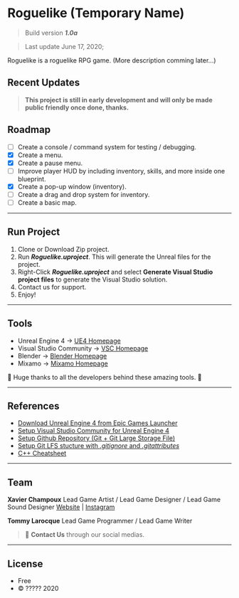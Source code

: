 # Roguelike (Temporary Name)

> Build version **_1.0a_**

> Last update June 17, 2020;

Roguelike is a roguelike RPG game. (More description comming later...)

## Recent Updates

>**This project is still in early development and will only be made public friendly once done, thanks.**

## Roadmap

- [ ] Create a console / command system for testing / debugging.
- [x] Create a menu.
- [x] Create a pause menu.
- [ ] Improve player HUD by including inventory, skills, and more inside one blueprint.
- [x] Create a pop-up window (inventory).
- [ ] Create a drag and drop system for inventory.
- [ ] Create a basic map.

---

## Run Project

1. Clone or Download Zip project.
2. Run **_Roguelike.uproject_**. This will generate the Unreal files for the project.
3. Right-Click **_Roguelike.uproject_** and select **Generate Visual Studio project files** to generate the Visual Studio solution.
4. Contact us for support.
5. Enjoy!

---

## Tools

- Unreal Engine 4 -> [UE4 Homepage](https://www.unrealengine.com/en-US/)
- Visual Studio Community -> [VSC Homepage](https://visualstudio.microsoft.com/fr/vs/)
- Blender -> [Blender Homepage](https://www.blender.org/)
- Mixamo -> [Mixamo Homepage](https://www.mixamo.com/)

:metal: Huge thanks to all the developers behind these amazing tools. :metal:

---

## References

- [Download Unreal Engine 4 from Epic Games Launcher](https://www.epicgames.com/store/en-US/download)
- [Setup Visual Studio Community for Unreal Engine 4](https://docs.unrealengine.com/en-US/Programming/Development/VisualStudioSetup/index.html)
- [Setup Github Repository (Git + Git Large Storage File)](https://odederell3d.blog/2020/04/22/unreal-engine-4-github-first-steps/)
- [Setup Git LFS stucture with _.gitignore_ and _.gitattributes_](https://odederell3d.blog/2020/04/22/unreal-engine-4-github-first-steps/)
- [C++ Cheatsheet](https://github.com/mortennobel/cpp-cheatsheet)

---

## Team

**Xavier Champoux**
Lead Game Artist / Lead Game Designer / Lead Game Sound Designer
[Website](https://levieuxsinge.github.io/portfolio/) | [Instagram](https://www.instagram.com/doldmk/?hl=fr-ca)

**Tommy Larocque**
Lead Game Programmer / Lead Game Writer

> :postbox: **Contact Us** through our social medias.

---

## License

- Free
- © ????? 2020
